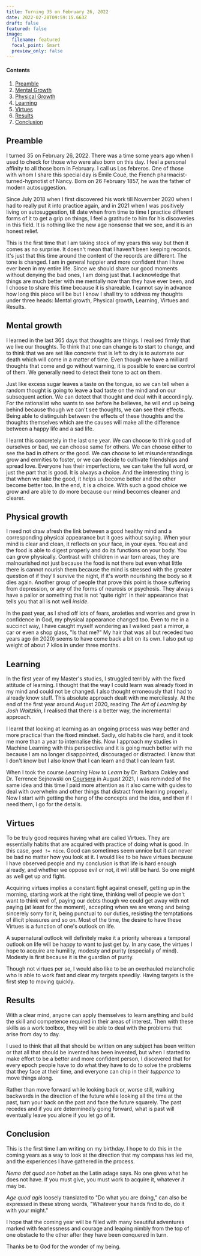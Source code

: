 ```yaml
---
title: Turning 35 on February 26, 2022
date: 2022-02-28T09:59:15.663Z
draft: false
featured: false
image:
  filename: featured
  focal_point: Smart
  preview_only: false
---
```

#### Contents
1. [Preamble](#preamble)
2. [Mental Growth](#mental-growth)
3. [Physical Growth](#physical-growth)
4. [Learning](#learning)
5. [Virtues](#virtues)
6. [Results](#results)
7. [Conclusion](#conclusion)

## Preamble

I turned 35 on February 26, 2022. There was a time some years ago when I used to check for those who were also born on this day. I feel a personal affinity to all those born in February. I call us Los febreros. One of those with whom I share this special day is Émile Coué, the French pharmacist-turned-hypnotist of Nancy. Born on 26 February 1857, he was the father of modern autosuggestion.

Since July 2018 when I first discovered his work till November 2020 when I had to really put it into practice again, and in 2021 when I was positively living on autosuggestion, till date when from time to time I practice different forms of it to get a grip on things, I feel a gratitude to him for his discoveries in this field. It is nothing like the new age nonsense that we see, and it is an honest relief.

This is the first time that I am taking stock of my years this way but then it comes as no surprise. It doesn't mean that I haven't been keeping records. It's just that this time around the content of the records are different. The tone is changed. I am in general happier and more confident than I have ever been in my entire life. Since we should share our good moments without denying the bad ones, I am doing just that. I acknowledge that things are much better with me mentally now than they have ever been, and I choose to share this time because it is shareable. I cannot say in advance how long this piece will be but I know I shall try to address my thoughts under three heads: Mental growth, Physical growth, Learning, Virtues and Results.

## Mental growth

I learned in the last 365 days that thoughts are things. I realised firmly that we live our thoughts. To think that one can change is to start to change, and to think that we are set like concrete that is left to dry is to automate our death which will come in a matter of time. Even though we have a milliard thoughts that come and go without warning, it is possible to exercise control of them. We generally need to detect their tone to act on them.

Just like excess sugar leaves a taste on the tongue, so we can tell when a random thought is going to leave a bad taste on the mind and on our subsequent action. We can detect that thought and deal with it accordingly. For the rationalist who wants to see before he believes, he will end up being behind because though we can't see thoughts, we can see their effects. Being able to distinguish between the effects of these thoughts and the thoughts themselves which are the causes will make all the difference between a happy life and a sad life.

I learnt this concretely in the last one year. We can choose to think good of ourselves or bad, we can choose same for others. We can choose either to see the bad in others or the good. We can choose to let misunderstandings grow and enmities to foster, or we can decide to cultivate friendships and spread love. Everyone has their imperfections, we can take the full word, or just the part that is good. It is always a choice. And the interesting thing is that when we take the good, it helps us become better and the other become better too. In the end, it is a choice. With such a good choice we grow and are able to do more because our mind becomes cleaner and clearer.

## Physical growth

I need not draw afresh the link between a good healthy mind and a corresponding physical appearance but it goes without saying. When your mind is clear and clean, it reflects on your face, in your eyes. You eat and the food is able to digest properly and do its functions on your body. You can grow physically. Contrast with children in war torn areas, they are malnourished not just because the food is not there but even what little there is cannot nourish them because the mind is stressed with the greater question of if they'll survive the night, if it's worth nourishing the body so it dies again. Another group of people that prove this point is those suffering from depression, or any of the forms of neurosis or psychosis. They always have a pallor or something that is not 'quite right' in their appearance that tells you that all is not well *inside*.

In the past year, as I shed off lots of fears, anxieties and worries and grew in confidence in God, my physical appearance changed too. Even to me in a succinct way, I have caught myself wondering as I walked past a mirror, a car or even a shop glass, "Is that me?" My hair that was all but receded two years ago (in 2020) seems to have come back a bit on its own. I also put up weight of about 7 kilos in under three months.

## Learning

In the first year of my Master's studies, I struggled terribly with the fixed attitude of learning. I thought that the way I could learn was already fixed in my mind and could not be changed. I also thought erroneously that I had to already know stuff. This absolute approach dealt with me mercilessly. At the end of the first year around August 2020, reading *The Art of Learning by Josh Waitzkin*, I realised that there is a better way, the incremental approach.

I learnt that looking at learning as an ongoing process was way better and more practical than the fixed mindset. Sadly, old habits die hard, and it took me more than a year to internalise this. Now I approach my studies in Machine Learning with this perspective and it is going much better with me because I am no longer disappointed, discouraged or distracted. I know that I don't know but I also know that I can learn and that I can learn fast.

When I took the course *Learning How to Learn* by Dr. Barbara Oakley and Dr. Terrence Sejnowski on [Coursera](https://www.coursera.org/learn/learning-how-to-learn) in August 2021, I was reminded of the same idea and this time I paid more attention as it also came with guides to deal with overwhelm and other things that distract from learning properly.
Now I start with getting the hang of the concepts and the idea, and then if I need them, I go for the details.


## Virtues

To be truly good requires having what are called Virtues. They are essentially habits that are acquired with practice of doing what is good. In this case, `good != nice`. Good can sometimes seem unnice but it can never be bad no matter how you look at it. I would like to be have virtues because I have observed people and my conclusion is that life is hard enough already, and whether we oppose evil or not, it will still be hard. So one might as well get up and fight.

Acquiring virtues implies a constant fight against oneself, getting up in the morning, starting work at the right time, thinking well of people we don't want to think well of, paying our debts though we could get away with not paying (at least for the moment), accepting when we are wrong and being sincerely sorry for it, being punctual to our duties, resisting the temptations of illicit pleasures and so on. Most of the time, the desire to have these Virtues is a function of one's outlook on life.

A supernatural outlook will definitely make it a priority whereas a temporal outlook on life will be happy to want to just get by. In any case, the virtues I hope to acquire are humility, modesty and purity (especially of mind). Modesty is first because it is the guardian of purity.

Though not virtues per se, I would also like to be an overhauled melancholic who is able to work fast and clear my targets speedily. Having targets is the first step to moving quickly.


## Results

With a clear mind, anyone can apply themselves to learn anything and build the skill and competence required in their areas of interest. Then with these skills as a work toolbox, they will be able to deal with the problems that arise from day to day.

I used to think that all that should be written on any subject has been written or that all that should be invented has been invented, but when I started to make effort to be a better and more confident person, I discovered that for every epoch people have to do what they have to do to solve the problems that they face at their time, and everyone can chip in their *tuppence* to move things along.

Rather than move forward while looking back or, worse still, walking backwards in the direction of the future while looking all the time at the past, turn your back on the past and face the future squarely. The past recedes and if you are determinedly going forward, what is past will eventually leave you alone if you let go of it.

## Conclusion

This is the first time I am writing on my birthday. I hope to do this in the coming years as a way to look at the direction that my compass has led me, and the experiences I have gathered in the process.

*Nemo dat quod non habet* as the Latin adage says. No one gives what he does not have. If you must give, you must work to acquire it, whatever *it* may be.

*Age quod agis* loosely translated to "Do what you are doing," can also be expressed in these strong words, "Whatever your hands find to do, do it with your might."

I hope that the coming year will be filled with many beautiful adventures marked with fearlessness and courage and leaping nimbly from the top of one obstacle to the other after they have been conquered in turn.

Thanks be to God for the wonder of my being.

